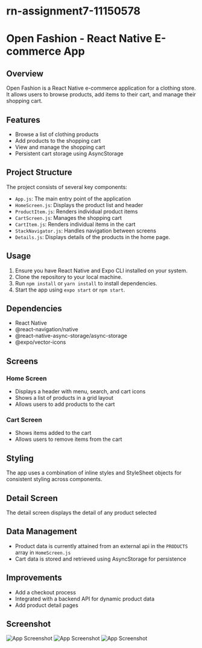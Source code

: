 # rn-assignment7-11150578

# Open Fashion - React Native E-commerce App

## Overview

Open Fashion is a React Native e-commerce application for a clothing store. It allows users to browse products, add items to their cart, and manage their shopping cart.

## Features

- Browse a list of clothing products
- Add products to the shopping cart
- View and manage the shopping cart
- Persistent cart storage using AsyncStorage

## Project Structure

The project consists of several key components:

- `App.js`: The main entry point of the application
- `HomeScreen.js`: Displays the product list and header
- `ProductItem.js`: Renders individual product items
- `CartScreen.js`: Manages the shopping cart
- `CartItem.js`: Renders individual items in the cart
- `StackNavigator.js`: Handles navigation between screens
- `Details.js`: Displays details of the products in the home page.

## Usage

1. Ensure you have React Native and Expo CLI installed on your system.
2. Clone the repository to your local machine.
3. Run `npm install` or `yarn install` to install dependencies.
4. Start the app using `expo start` or `npm start`.

## Dependencies

- React Native
- @react-navigation/native
- @react-native-async-storage/async-storage
- @expo/vector-icons

## Screens

### Home Screen

- Displays a header with menu, search, and cart icons
- Shows a list of products in a grid layout
- Allows users to add products to the cart

### Cart Screen

- Shows items added to the cart
- Allows users to remove items from the cart

## Styling

The app uses a combination of inline styles and StyleSheet objects for consistent styling across components.

## Detail Screen

The detail screen displays the detail of any product selected

## Data Management

- Product data is currently attained from an external api in the `PRODUCTS` array in `HomeScreen.js`
- Cart data is stored and retrieved using AsyncStorage for persistence

## Improvements

- Add a checkout process
- Integrated with a backend API for dynamic product data
- Add product detail pages

## Screenshot

![App Screenshot](./assets/far.jpg)
![App Screenshot](./assets/far1.jpg)
![App Screenshot](./assets/far2.jpg)

